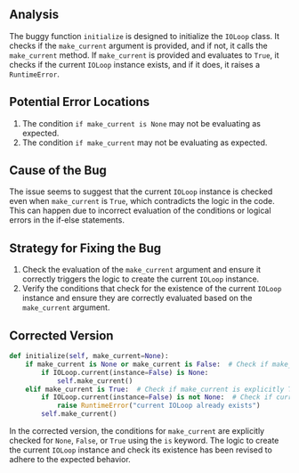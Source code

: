 ## Analysis
The buggy function `initialize` is designed to initialize the `IOLoop` class. It checks if the `make_current` argument is provided, and if not, it calls the `make_current` method. If `make_current` is provided and evaluates to `True`, it checks if the current `IOLoop` instance exists, and if it does, it raises a `RuntimeError`.

## Potential Error Locations
1. The condition `if make_current is None` may not be evaluating as expected.
2. The condition `if make_current` may not be evaluating as expected.

## Cause of the Bug
The issue seems to suggest that the current `IOLoop` instance is checked even when `make_current` is `True`, which contradicts the logic in the code. This can happen due to incorrect evaluation of the conditions or logical errors in the if-else statements.

## Strategy for Fixing the Bug
1. Check the evaluation of the `make_current` argument and ensure it correctly triggers the logic to create the current `IOLoop` instance.
2. Verify the conditions that check for the existence of the current `IOLoop` instance and ensure they are correctly evaluated based on the `make_current` argument.

## Corrected Version
```python
def initialize(self, make_current=None):
    if make_current is None or make_current is False:  # Check if make_current is None or explicitly False
        if IOLoop.current(instance=False) is None:
            self.make_current()
    elif make_current is True:  # Check if make_current is explicitly True
        if IOLoop.current(instance=False) is not None:  # Check if current IOLoop instance exists
            raise RuntimeError("current IOLoop already exists")
        self.make_current()
```

In the corrected version, the conditions for `make_current` are explicitly checked for `None`, `False`, or `True` using the `is` keyword. The logic to create the current `IOLoop` instance and check its existence has been revised to adhere to the expected behavior.